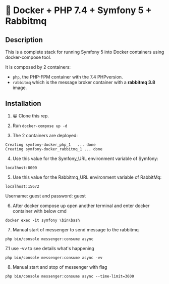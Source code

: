 # 🐳 Docker + PHP 7.4 + Symfony 5 + Rabbitmq

## Description

This is a complete stack for running Symfony 5 into Docker containers using docker-compose tool.

It is composed by 2 containers:

- `php`, the PHP-FPM container with the 7.4 PHPversion.
- `rabbitmq` which is the message broker container with a **rabbitmq 3.8** image.

## Installation

1. 😀 Clone this rep.

2. Run `docker-compose up -d`

3. The 2 containers are deployed: 

```
Creating symfony-docker_php_1   ... done
Creating symfony-docker_rabbitmq_1 ... done
```

4. Use this value for the Symfony_URL environment variable of Symfony:

```
localhost:8000
```
5. Use this value for the Rabbitmq_URL environment variable of RabbitMq:

```
localhost:15672
```
Username: guest and password: guest


6. After docker compose up open another terminal and enter docker container with below cmd

```
docker exec -it symfony \bin\bash
```
7. Manual start of messenger to send message to the rabbitmq  
```
php bin/console messenger:consume async 
```
7.1 use -vv to see details what's happening 
```
php bin/console messenger:consume async -vv
```
8. Manual start and stop of messenger with flag

```
php bin/console messenger:consume async --time-limit=3600
```





 
